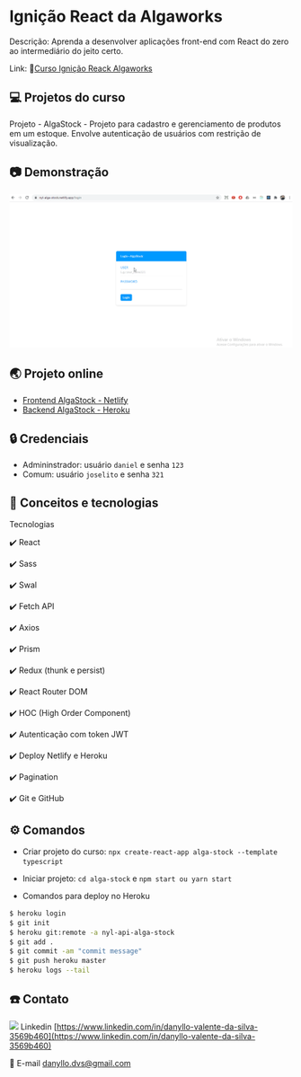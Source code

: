 # Ignição React da Algaworks

Descrição: Aprenda a desenvolver aplicações front-end com React do zero ao intermediário do jeito certo.

Link: 🔗[Curso Ignição Reack Algaworks](https://cafe.algaworks.com/fpigr-pv1/)

## 💻 Projetos do curso

Projeto - AlgaStock - Projeto para cadastro e gerenciamento de produtos em um estoque. Envolve autenticação de usuários com restrição de visualização.

## :camera: Demonstração

![Projeto - AlgaStock - Demonstração em Gif Animado](demo/demo.gif)

## 🌏 Projeto online

- [Frontend AlgaStock - Netlify](https://nyl-alga-stock.netlify.app/)
- [Backend AlgaStock - Heroku](https://nyl-api-alga-stock.herokuapp.com/)

## 🔒 Credenciais

- Admininstrador: usuário `daniel` e senha `123`
- Comum: usuário `joselito` e senha `321`

## :rocket: Conceitos e tecnologias

Tecnologias

✔️ React

✔️ Sass

✔️ Swal

✔️ Fetch API

✔️ Axios

✔️ Prism

✔️ Redux (thunk e persist)

✔️ React Router DOM

✔️ HOC (High Order Component)

✔️ Autenticação com token JWT

✔️ Deploy Netlify e Heroku

✔️ Pagination

✔️ Git e GitHub

## ⚙️ Comandos

- Criar projeto do curso: `npx create-react-app alga-stock --template typescript`

- Iniciar projeto: `cd alga-stock` e `npm start ou yarn start`

- Comandos para deploy no Heroku

```bash
$ heroku login
$ git init
$ heroku git:remote -a nyl-api-alga-stock
$ git add .
$ git commit -am "commit message"
$ git push heroku master
$ heroku logs --tail
```

## :phone: Contato

<img src="https://github.com/paulrobertlloyd/socialmediaicons/blob/main/linkedin-16x16.png?raw=true" /> Linkedin [https://www.linkedin.com/in/danyllo-valente-da-silva-3569b460](https://www.linkedin.com/in/danyllo-valente-da-silva-3569b460)

:postbox: E-mail [danyllo.dvs@gmail.com](danyllo.dvs@gmail.com)
